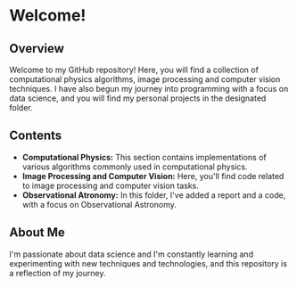 # Welcome!

## Overview
Welcome to my GitHub repository! Here, you will find a collection of computational physics algorithms, image processing and computer vision techniques. I have also begun my journey into programming with a focus on data science, and you will find my personal projects in the designated folder.

## Contents
- **Computational Physics:** This section contains implementations of various algorithms commonly used in computational physics.
- **Image Processing and Computer Vision:** Here, you'll find code related to image processing and computer vision tasks.
- **Observational Atronomy:** In this folder, I've added a report and a code, with a focus on Observational Astronomy. 
## About Me
I'm passionate about data science and I'm constantly learning and experimenting with new techniques and technologies, and this repository is a reflection of my journey.

